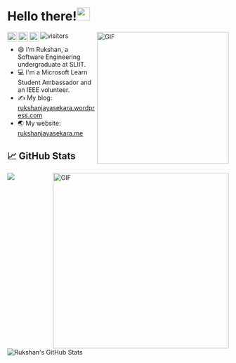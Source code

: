 <!--
**rukshan99/rukshan99** is a ✨ _special_ ✨ repository because its `README.md` (this file) appears on your GitHub profile.-->

# Hello there!<img src="https://raw.githubusercontent.com/MartinHeinz/MartinHeinz/master/wave.gif" width="30px">
<img align="right" alt="GIF" src="https://user-images.githubusercontent.com/68691231/116737996-822ab380-aa0f-11eb-92f6-b24779c55a02.gif" width="300" height="300" />
<a href="https://www.linkedin.com/in/rukshanjayasekara/">
  <img align="left" alt="Rukshan's's Linkedin" width="22px" src="https://raw.githubusercontent.com/peterthehan/peterthehan/master/assets/linkedin.svg" />
</a>
<a href="https://www.linkedin.com/in/rukshanjayasekara/">
  <img align="left" alt="Rukshan's's Linkedin" width="22px" src="https://raw.githubusercontent.com/peterthehan/peterthehan/master/assets/twitter.svg" />
</a>
<a href="https://www.facebook.com/rukshan.jayasekara.1690/">
  <img align="left" alt="Rukshan's's Facebook" width="22px" src="https://raw.githubusercontent.com/peterthehan/peterthehan/master/assets/facebook.svg" />
</a>

![visitors](https://visitor-badge.glitch.me/badge?page_id=rukshan99.rukshan99)

- 😄 I’m Rukshan, a Software Engineering undergraduate at SLIIT.
- 💻 I'm a Microsoft Learn Student Ambassador and an IEEE volunteer.
- ✍️ My blog: [rukshanjayasekara.wordpress.com](https://www.rukshanjayasekara.wordpress.com)
- 🌏 My website: [rukshanjayasekara.me](http://rukshanjayasekara.me/)

## &#x1f4c8; GitHub Stats

<img align="left" src="https://github-readme-stats.vercel.app/api/top-langs/?username=rukshan99&hide=html,css,handlebars,scss,less,ruby&title_color=ffffff&text_color=c9cacc&icon_color=2bbc8a&bg_color=1d1f21" />
<img align="right" alt="GIF" src="https://i.pinimg.com/originals/ef/2d/b0/ef2db0885d94fd149a4b7914923bb2a3.gif" width="400" height="400" />
<img align="left" src="https://github-readme-stats.vercel.app/api?username=rukshan99&show_icons=true&line_height=27&count_private=true&title_color=ffffff&text_color=c9cacc&icon_color=2bbc8a&bg_color=1d1f21" alt="Rukshan's GitHub Stats" />



